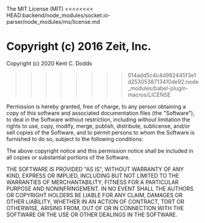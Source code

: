 The MIT License (MIT)
<<<<<<<< HEAD:backend/node_modules/socket.io-parser/node_modules/ms/license.md

Copyright (c) 2016 Zeit, Inc.
========
Copyright (c) 2020 Kent C. Dodds
>>>>>>>> 014add5c4c4d992445f3e1d2530538713410de92:node_modules/babel-plugin-macros/LICENSE

Permission is hereby granted, free of charge, to any person obtaining a copy
of this software and associated documentation files (the "Software"), to deal
in the Software without restriction, including without limitation the rights
to use, copy, modify, merge, publish, distribute, sublicense, and/or sell
copies of the Software, and to permit persons to whom the Software is
furnished to do so, subject to the following conditions:

The above copyright notice and this permission notice shall be included in all
copies or substantial portions of the Software.

THE SOFTWARE IS PROVIDED "AS IS", WITHOUT WARRANTY OF ANY KIND, EXPRESS OR
IMPLIED, INCLUDING BUT NOT LIMITED TO THE WARRANTIES OF MERCHANTABILITY,
FITNESS FOR A PARTICULAR PURPOSE AND NONINFRINGEMENT. IN NO EVENT SHALL THE
AUTHORS OR COPYRIGHT HOLDERS BE LIABLE FOR ANY CLAIM, DAMAGES OR OTHER
LIABILITY, WHETHER IN AN ACTION OF CONTRACT, TORT OR OTHERWISE, ARISING FROM,
OUT OF OR IN CONNECTION WITH THE SOFTWARE OR THE USE OR OTHER DEALINGS IN THE
SOFTWARE.
